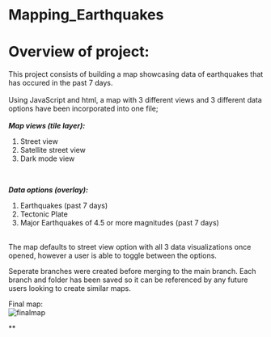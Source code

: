 # Mapping_Earthquakes

# Overview of project:

This project consists of building a map showcasing data of earthquakes that has occured in the past 7 days.<br>
<br>
Using JavaScript and html, a map with 3 different views and 3 different data options have been incorporated into one file;<br>
<br>
  ***Map views (tile layer):***<br>
  1.  Street view
  2.  Satellite street view
  3.  Dark mode view
  <br>
  
  ***Data options (overlay):***<br>
  1.  Earthquakes (past 7 days)
  2.  Tectonic Plate
  3.  Major Earthquakes of 4.5 or more magnitudes (past 7 days)
  <br>
The map defaults to street view option with all 3 data visualizations once opened, however a user is able to toggle between the options.<br>

Seperate branches were created before merging to the main branch.  Each branch and folder has been saved so it can be referenced by any future users looking to create similar maps.

Final map:<br>
![finalmap](https://user-images.githubusercontent.com/75437852/112411255-fbd5d000-8cf2-11eb-9d7a-134bfee2c660.png)<br>

**


